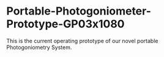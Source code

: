 # Portable-Photogoniometer-Prototype-GP03x1080
This is the current operating prototype of our novel portable Photogoniometry System.
